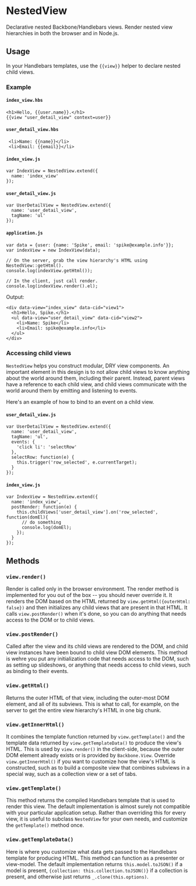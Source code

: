 # NestedView

Declarative nested Backbone/Handlebars views.  Render nested view hierarchies in both the browser and in Node.js.

## Usage

In your Handlebars templates, use the `{{view}}` helper to declare nested child views.

### Example

#### `index_view.hbs`

    <h1>Hello, {{user.name}}.</h1>
    {{view "user_detail_view" context=user}}

#### `user_detail_view.hbs`

     <li>Name: {{name}}</li>
     <li>Email: {{email}}</li>

#### `index_view.js`

    var IndexView = NestedView.extend({
      name: 'index_view'
    });

#### `user_detail_view.js`

    var UserDetailView = NestedView.extend({
      name: 'user_detail_view',
      tagName: 'ul'
    });

#### `application.js`

	var data = {user: {name: 'Spike', email: 'spike@example.info'}};
    var indexView = new IndexView(data);
    
    // On the server, grab the view hierarchy's HTML using NestedView::getHtml().
    console.log(indexView.getHtml());
    
    // In the client, just call render.
    console.log(indexView.render().el);
    
Output:
    
    <div data-view="index_view" data-cid="view1">
	  <h1>Hello, Spike.</h1>
	  <ul data-view="user_detail_view" data-cid="view2">
	    <li>Name: Spike</li>
	    <li>Email: spike@example.info</li>
	  </ul>
    </div>
    
### Accessing child views

`NestedView` helps you construct modular, DRY view components. An important element in this design is to not allow child views to know anything about the world around them, including their parent. Instead, parent views have a reference to each child view, and child views communicate with the world around them by emitting and listening to events.

Here's an example of how to bind to an event on a child view.

#### `user_detail_view.js`

    var UserDetailView = NestedView.extend({
      name: 'user_detail_view',
      tagName: 'ul',
      events: {
        'click li': 'selectRow'
      },
      selectRow: function(e) {
        this.trigger('row_selected', e.currentTarget);
      }
    });

#### `index_view.js`

    var IndexView = NestedView.extend({
      name: 'index_view',
      postRender: function(e) {
        this.childViews['user_detail_view'].on('row_selected', function(domEl){
          // do something
          console.log(domEl);
        });
      }
    });

##  Methods

### `view.render()`

Render is called only in the browser environment. The render method is implemented for you out of the box -- you should never override it. It renders the DOM based on the HTML returned by `view.getHtml({outerHtml: false})` and then initializes any child views that are present in that HTML. It calls `view.postRender()` when it's done, so you can do anything that needs access to the DOM or to child views.

### `view.postRender()`

Called after the view and its child views are rendered to the DOM, and child view instances have been bound to child view DOM elements. This method is wehre you put any initialization code that needs access to the DOM, such as setting up slideshows, or anything that needs access to child views, such as binding to their events.

### `view.getHtml()`

Returns the outer HTML of that view, including the outer-most DOM element, and all of its subviews. This is what to call, for example, on the server to get the entire view hierarchy's HTML in one big chunk.

### `view.getInnerHtml()`

It combines the template function returned by `view.getTemplate()` and the template data returned by `view.getTemplateData()` to produce the view's HTML. This is used by `view.render()` in the client-side, because the outer DOM element already exists or is provided by `Backbone.View`. Override `view.getInnerHtml()` if you want to customize how the view's HTML is constructed, such as to build a composite view that combines subviews in a special way, such as a collection view or a set of tabs.

### `view.getTemplate()`

This method returns the compiled Handlebars template that is used to render this view. The default implementation is almost surely not compatible with your particular application setup. Rather than overriding this for every view, it is useful to subclass `NestedView` for your own needs, and customize the `getTemplate()` method once.

### `view.getTemplateData()`

Here is where you customize what data gets passed to the Handlebars template for producing HTML. This method can function as a presenter or view-model. The default implementation returns `this.model.toJSON()` if a model is present, `{collection: this.collection.toJSON()}` if a collection is present, and otherwise just returns `_.clone(this.options)`. 
    